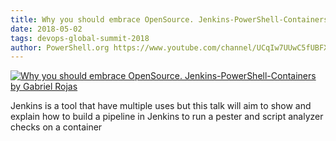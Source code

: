```yaml
---
title: Why you should embrace OpenSource. Jenkins-PowerShell-Containers  by Gabriel Rojas
date: 2018-05-02
tags: devops-global-summit-2018
author: PowerShell.org https://www.youtube.com/channel/UCqIw7UUwC5fUBFXYX68aMrQ
---
```


[![Why you should embrace OpenSource. Jenkins-PowerShell-Containers  by Gabriel Rojas](https://i1.ytimg.com/vi/hnXe1gxh3gU/hqdefault.jpg "Why you should embrace OpenSource. Jenkins-PowerShell-Containers  by Gabriel Rojas")](https://www.youtube.com/watch?v=hnXe1gxh3gU)

Jenkins is a tool that have multiple uses but this talk will aim to show and explain how to build a pipeline in Jenkins to run a pester and script analyzer checks on a container
